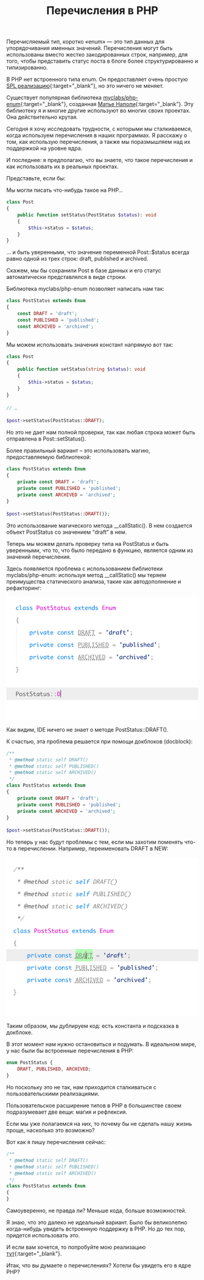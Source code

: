 ﻿---
title: Перечисления в PHP
layout: post
thumb: /images/php-enums/thumb.jpg
thumb_caption: Photo by Émile Perron on Unsplash
original: https://stitcher.io/blog/php-enums
---

Перечисляемый тип, коротко «enum» &mdash; это тип данных для упорядочивания именных значений. Перечисления могут быть использованы вместо жестко закодированных строк, например, для того, чтобы представить статус поста в блоге более структурированно и типизированно.

В PHP нет встроенного типа enum. Он предоставляет очень простую [SPL реализацию](https://php.net/manual/en/class.splenum.php){:target="_blank"}, но это ничего не меняет.

Существует популярная библиотека [myclabs/php-enum](https://github.com/myclabs/php-enum){:target="_blank"}, созданная [Матье Наполи](https://twitter.com/matthieunapoli){:target="_blank"}. Эту библиотеку я и многие другие используют во многих своих проектах. Она действительно крутая.

Сегодня я хочу исследовать трудности, с которыми мы сталкиваемся, когда используем перечисления в наших программах. Я расскажу о том, как использую перечисления, а также мы поразмышляем над их поддержкой на уровне ядра.

И последнее: я предполагаю, что вы знаете, что такое перечисления и как использовать их в реальных проектах.

Представьте, если бы:

Мы могли писать что-нибудь такое на PHP…

```php
class Post
{
    public function setStatus(PostStatus $status): void
    {
        $this->status = $status;
    }
}
```

… и быть уверенными, что значение переменной Post::$status всегда равно одной из трех строк: draft, published и archived.

Скажем, мы бы сохранили Post в базе данных и его статус автоматически представлялся в виде строки.

Библиотека myclabs/php-enum позволяет написать нам так:

```php
class PostStatus extends Enum
{
    const DRAFT = 'draft';
    const PUBLISHED = 'published';
    const ARCHIVED = 'archived';
}
```

Мы можем использовать значения констант напрямую вот так:

```php
class Post
{
    public function setStatus(string $status): void
    {
        $this->status = $status;
    }
}

// …

$post->setStatus(PostStatus::DRAFT);
```

Но это не дает нам полной проверки, так как любая строка может быть отправлена в Post::setStatus().

Более правильный вариант – это использовать магию, предоставляемую библиотекой:

```php
class PostStatus extends Enum
{
    private const DRAFT = 'draft';
    private const PUBLISHED = 'published';
    private const ARCHIVED = 'archived';
}

$post->setStatus(PostStatus::DRAFT());
```

Это использование магического метода __callStatic(). В нем создается объект PostStatus со значением “draft” в нем.

Теперь мы можем делать проверку типа на PostStatus и быть уверенными, что то, что было передано в функцию, является одним из значений перечисления.

Здесь появляется проблема с использованием библиотеки myclabs/php-enum: используя метод __callStatic() мы теряем преимущества статического анализа, такие как автодополнение и рефакторинг:

![IDE не автодополняет](/images/php-enums/no-autocomplete.gif)

Как видим, IDE ничего не знает о методе PostStatus::DRAFT().

К счастью, эта проблема решается при помощи докблоков (docblock):

```php
/**
 * @method static self DRAFT()
 * @method static self PUBLISHED()
 * @method static self ARCHIVED()
 */
class PostStatus extends Enum
{
    private const DRAFT = 'draft';
    private const PUBLISHED = 'published';
    private const ARCHIVED = 'archived';
}

$post->setStatus(PostStatus::DRAFT());
```

Но теперь у нас будут проблемы с тем, если мы захотим поменять что-то в перечислении. Например, переименовать DRAFT в NEW:

![Сложности рефактиринга](/images/php-enums/no-refactor.gif)

Таким образом, мы дублируем код: есть константа и подсказка в докблоке.

В этот момент нам нужно остановиться и подумать. В идеальном мире, у нас были бы встроенные перечисления в PHP:

```php
enum PostStatus {
    DRAFT, PUBLISHED, ARCHIVED;
}
```

Но поскольку это не так, нам приходится сталкиваться с пользовательскими реализациями.

Пользовательское расширение типов в PHP в большинстве своем подразумевает две вещи: магия и рефлексия.

Если мы уже полагаемся на них, то почему бы не сделать нашу жизнь проще, насколько это возможно?

Вот как я пишу перечисления сейчас:

```php
/**
 * @method static self DRAFT()
 * @method static self PUBLISHED()
 * @method static self ARCHIVED()
 */
class PostStatus extends Enum
{
}
```

Самоуверенно, не правда ли? Меньше кода, больше возможностей.

Я знаю, что это далеко не идеальный вариант. Было бы великолепно когда-нибудь увидеть встроенную поддержку в PHP. Но до тех пор, придется использовать это.

И если вам хочется, то попробуйте мою реализацию [тут](https://github.com/spatie/enum){:target="_blank"}.

Итак, что вы думаете о перечислениях? Хотели бы увидеть его в ядре PHP?




















